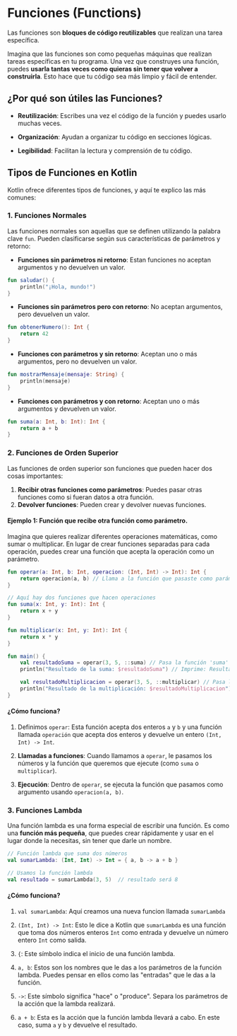# Funciones (Functions)

Las funciones son **bloques de código reutilizables** que realizan una tarea específica.

Imagina que las funciones son como pequeñas máquinas que realizan tareas específicas en tu programa.
Una vez que construyes una función, puedes **usarla tantas veces como quieras sin tener que volver a construirla**. Esto hace que tu código sea más limpio y fácil de entender.

## ¿Por qué son útiles las Funciones?

- **Reutilización**: Escribes una vez el código de la función y puedes usarlo muchas veces.


- **Organización**: Ayudan a organizar tu código en secciones lógicas.


- **Legibilidad**: Facilitan la lectura y comprensión de tu código.

## Tipos de Funciones en Kotlin
Kotlin ofrece diferentes tipos de funciones, y aquí te explico las más comunes:

### 1. Funciones Normales

Las funciones normales son aquellas que se definen utilizando la palabra clave `fun`. Pueden clasificarse según sus características de parámetros y retorno:

- **Funciones sin parámetros ni retorno**: Estan funciones no aceptan argumentos y no devuelven un valor.
```kotlin
fun saludar() { 
    println("¡Hola, mundo!") 
}
```
- **Funciones sin parámetros pero con retorno**: No aceptan argumentos, pero devuelven un valor.
```kotlin
fun obtenerNumero(): Int { 
    return 42
}
```
- **Funciones con parámetros y sin retorno**: Aceptan uno o más argumentos, pero no devuelven un valor.
```kotlin
fun mostrarMensaje(mensaje: String) { 
    println(mensaje)
}
```
- **Funciones con parámetros y con retorno**: Aceptan uno o más argumentos y devuelven un valor.
```kotlin
fun suma(a: Int, b: Int): Int {
    return a + b
}
```

### 2. Funciones de Orden Superior
Las funciones de orden superior son funciones que pueden hacer dos cosas importantes:

1. **Recibir otras funciones como parámetros**: Puedes pasar otras funciones como si fueran datos a otra función.
2. **Devolver funciones**: Pueden crear y devolver nuevas funciones.

#### Ejemplo 1: Función que recibe otra función como parámetro.
Imagina que quieres realizar diferentes operaciones matemáticas, como sumar o multiplicar. En lugar de crear funciones separadas para cada operación, puedes crear una función que acepta la operación como un parámetro.

```kotlin
fun operar(a: Int, b: Int, operacion: (Int, Int) -> Int): Int {
    return operacion(a, b) // Llama a la función que pasaste como parámetro
}

// Aquí hay dos funciones que hacen operaciones
fun suma(x: Int, y: Int): Int {
    return x + y
}

fun multiplicar(x: Int, y: Int): Int {
    return x * y
}

fun main() {
    val resultadoSuma = operar(3, 5, ::suma) // Pasa la función 'suma'
    println("Resultado de la suma: $resultadoSuma") // Imprime: Resultado de la suma: 8

    val resultadoMultiplicacion = operar(3, 5, ::multiplicar) // Pasa la función 'multiplicar'
    println("Resultado de la multiplicación: $resultadoMultiplicacion") // Imprime: Resultado de la multiplicación: 15
}
```
#### ¿Cómo funciona?

1. Definimos `operar`: Esta función acepta dos enteros `a` y `b` y una función llamada `operación` que acepta dos enteros y devuelve un entero `(Int, Int) -> Int`.


2. **Llamadas a funciones**: Cuando llamamos a ``operar``, le pasamos los números y la función que queremos que ejecute (como ``suma`` o `multiplicar`).


3. **Ejecución**: Dentro de ``operar``, se ejecuta la función que pasamos como argumento usando ``operacion(a, b)``.

### 3. Funciones Lambda

Una función lambda es una forma especial de escribir una función. Es como una **función más pequeña**, que puedes crear rápidamente y usar en el lugar donde la necesitas, sin tener que darle un nombre.

```kotlin
// Función lambda que suma dos números
val sumarLambda: (Int, Int) -> Int = { a, b -> a + b }

// Usamos la función lambda
val resultado = sumarLambda(3, 5)  // resultado será 8
```

#### ¿Cómo funciona?

1. `val sumarLambda`: Aquí creamos una nueva funcion llamada `sumarLambda`


2. `(Int, Int) -> Int`: Esto le dice a Kotlin que `sumarLambda` es una función que toma dos números enteros `Int` como entrada y devuelve un número entero `Int` como salida.


3. `{`: Este símbolo indica el inicio de una función lambda.


4. `a, b`: Estos son los nombres que le das a los parámetros de la función lambda. Puedes pensar en ellos como las "entradas" que le das a la función.


5. `->`: Este símbolo significa "hace" o "produce". Separa los parámetros de la acción que la lambda realizará.


6. `a + b`: Esta es la acción que la función lambda llevará a cabo. En este caso, suma ``a`` y `b` y devuelve el resultado.